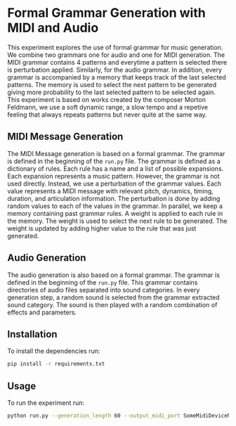 # Formal Grammar Generation with MIDI and Audio

This experiment explores the use of formal grammar for music generation.
We combine two grammars one for audio and one for MIDI generation.
The MIDI grammar contains 4 patterns and everytime a pattern is selected there is perturbation applied.
Similarly, for the audio grammar. In addition, every grammar is accompanied by a memory that keeps track of the
last selected patterns. The memory is used to select the next pattern to be generated giving more probability to the
last selected pattern to be selected again. This experiment is based on works created by the composer
Morton Feldmann, we use a soft dynamic range, a slow tempo and a repetive feeling that always repeats patterns but never quite at the same way.


## MIDI Message Generation

The MIDI Message generation is based on a formal grammar. The grammar is defined in the beginning of the `run.py` file.
The grammar is defined as a dictionary of rules. Each rule has a name and a list of possible expansions.
Each expansion represents a music pattern.
However, the grammar is not used directly. Instead, we use a perturbation of the grammar values.
Each value represents a MIDI message with relevant pitch, dynamics, timing, duration, and articulation information.
The perturbation is done by adding random values to each of the values in the grammar.
In parallel, we keep a memory containing past grammar rules. A weight is applied to each rule in the memory.
The weight is used to select the next rule to be generated. 
The weight is updated by adding higher value to the rule that was just generated.

## Audio Generation

The audio generation is also based on a formal grammar. The grammar is defined in the beginning of the `run.py` file.
This grammar contains directories of audio files separated into sound categories. In every generation step, 
a random sound is selected from the grammar extracted sound category. The sound is then played with a random combination
of effects and parameters.


## Installation

To install the dependencies run:

```bash
pip install -r requirements.txt
```

## Usage

To run the experiment run:

```bash
python run.py --generation_length 60 --output_midi_port SomeMidiDeviceName
```

